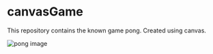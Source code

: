 # canvasGame
This repository contains the known game pong.
Created using canvas.

![pong image](https://lh3.ggpht.com/BnwplGa64eYvmoOMSSuK26UOyQXuPrcv09LKUbG_CsPGI2e4mX7MEbL5O46tqiUgotQ=w300)
